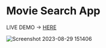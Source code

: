# Movie Search App
 
LIVE DEMO -> [HERE](https://mohdfaizanrizvi.github.io/Movie-App/)

![Screenshot 2023-08-29 151406](https://github.com/mohdfaizanrizvi/Movie-App/assets/129384837/36cfa95b-e5b1-4878-a08a-309b6388a6af)

